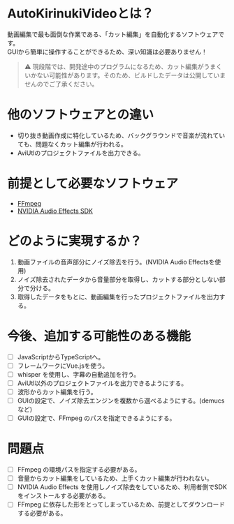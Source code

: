 # AutoKirinukiVideoとは？
動画編集で最も面倒な作業である、「カット編集」を自動化するソフトウェアです。<br>
GUIから簡単に操作することができるため、深い知識は必要ありません！<br>
> ⚠️ 現段階では、開発途中のプログラムになるため、カット編集がうまくいかない可能性があります。そのため、ビルドしたデータは公開していませんのでご了承ください。
# 他のソフトウェアとの違い
- 切り抜き動画作成に特化しているため、バックグラウンドで音楽が流れていても、問題なくカット編集が行われる。
- AviUtlのプロジェクトファイルを出力できる。
# 前提として必要なソフトウェア
- [FFmpeg](https://ffmpeg.org/)
- [NVIDIA Audio Effects SDK](https://www.nvidia.com/ja-jp/geforce/broadcasting/broadcast-sdk/resources/)
# どのように実現するか？
1. 動画ファイルの音声部分にノイズ除去を行う。(NVIDIA Audio Effectsを使用)
2. ノイズ除去されたデータから音量部分を取得し、カットする部分としない部分で分ける。
3. 取得したデータをもとに、動画編集を行ったプロジェクトファイルを出力する。
# 今後、追加する可能性のある機能
- [ ] JavaScriptからTypeScriptへ。
- [ ] フレームワークにVue.jsを使う。
- [ ] whisper を使用し、字幕の自動追加を行う。
- [ ] AviUtl以外のプロジェクトファイルを出力できるようにする。
- [ ] 波形からカット編集を行う。
- [ ] GUIの設定で、ノイズ除去エンジンを複数から選べるようにする。(demucsなど)
- [ ] GUIの設定で、FFmpeg のパスを指定できるようにする。
# 問題点
- [ ] FFmpeg の環境パスを指定する必要がある。
- [ ] 音量からカット編集をしているため、上手くカット編集が行われない。
- [ ] NVIDIA Audio Effects を使用しノイズ除去をしているため、利用者側でSDKをインストールする必要がある。
- [ ] FFmpeg に依存した形をとってしまっているため、前提としてダウンロードする必要がある。
